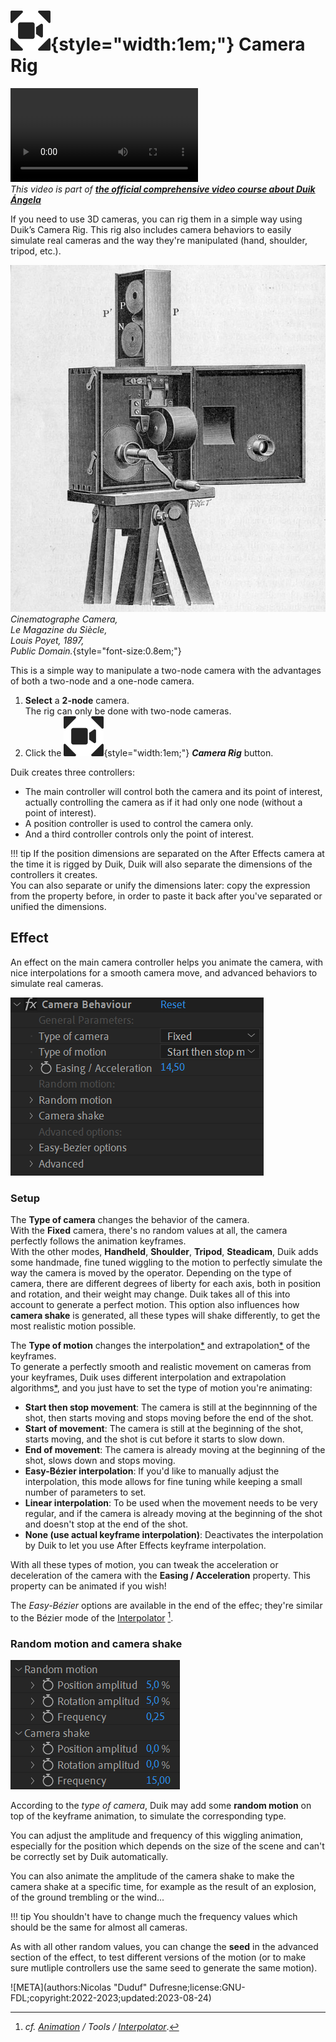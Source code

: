 # ![](../../img/duik/icons/camera_rig.svg){style="width:1em;"} Camera Rig

![RXLAB_VIDEO](https://rxlaboratory.org/wp-content/uploads/rx-videos/Duik17_N02_3DCam__EN_720.mp4)  
*This video is part of [__the official comprehensive video course about Duik Ángela__](https://rxlaboratory.org/product/the-official-comprehensive-video-course-about-duik-angela/)*

If you need to use 3D cameras, you can rig them in a simple way using Duik’s Camera Rig. This rig also includes camera behaviors to easily simulate real cameras and the way they're manipulated (hand, shoulder, tripod, etc.).

![](../../img/illustration/Cinematograf-Project3.jpg)  
*Cinematographe Camera,  
Le Magazine du Siècle,  
Louis Poyet, 1897,  
Public Domain.*{style="font-size:0.8em;"}

This is a simple way to manipulate a two-node camera with the advantages of both a two-node and a one-node camera.

1. **Select** a **2-node** camera.  
    The rig can only be done with two-node cameras.
2. Click the ![](../../img/duik/icons/camera_rig.svg){style="width:1em;"} ***Camera Rig*** button.

Duik creates three controllers:

- The main controller will control both the camera and its point of interest, actually controlling the camera as if it had only one node (without a point of interest).
- A position controller is used to control the camera only.
- And a third controller controls only the point of interest.

!!! tip
    If the position dimensions are separated on the After Effects camera at the time it is rigged by Duik, Duik will also separate the dimensions of the controllers it creates.  
    You can also separate or unify the dimensions later: copy the expression from the property before, in order to paste it back after you've separated or unified the dimensions.

## Effect

An effect on the main camera controller helps you animate the camera, with nice interpolations for a smooth camera move, and advanced behaviors to simulate real cameras.

![](../../img/duik/cameras/camera-rig_effect.png)

### Setup

The **Type of camera** changes the behavior of the camera.  
With the **Fixed** camera, there's no random values at all, the camera perfectly follows the animation keyframes.  
With the other modes, **Handheld**, **Shoulder**, **Tripod**, **Steadicam**, Duik adds some handmade, fine tuned wiggling to the motion to perfectly simulate the way the camera is moved by the operator. Depending on the type of camera, there are different degrees of liberty for each axis, both in position and rotation, and their weight may change. Duik takes all of this into account to generate a perfect motion. This option also influences how **camera shake** is generated, all these types will shake differently, to get the most realistic motion possible.

The **Type of motion** changes the interpolation[*](../../misc/glossary.md) and extrapolation[*](../../misc/glossary.md) of the keyframes.  
To generate a perfectly smooth and realistic movement on cameras from your keyframes, Duik uses different interpolation and extrapolation algorithms[*](../../misc/glossary.md), and you just have to set the type of motion you're animating:

- **Start then stop movement**: The camera is still at the beginnning of the shot, then starts moving and stops moving before the end of the shot.
- **Start of movement**: The camera is still at the beginning of the shot, starts moving, and the shot is cut before it starts to slow down.
- **End of movement**: The camera is already moving at the beginning of the shot, slows down and stops moving.
- **Easy-Bézier interpolation**: If you'd like to manually adjust the interpolation, this mode allows for fine tuning while keeping a small number of parameters to set.
- **Linear interpolation**: To be used when the movement needs to be very regular, and if the camera is already moving at the beginning of the shot and doesn't stop at the end of the shot.
- **None (use actual keyframe interpolation)**: Deactivates the interpolation by Duik to let you use After Effects keyframe interpolation.

With all these types of motion, you can tweak the acceleration or deceleration of the camera with the **Easing / Acceleration** property. This property can be animated if you wish!

The *Easy-Bézier* options are available in the end of the effec; they're similar to the Bézier mode of the [Interpolator](../animation/tools/interpolator.md)&nbsp;[^interpolator].

[^interpolator]: *cf. [Animation](../animation/index.md) / Tools / [Interpolator](../animation/tools/interpolator.md)*.

### Random motion and camera shake

![](../../img/duik/cameras/camera-rig-effect-random.png)

According to the *type of camera*, Duik may add some **random motion** on top of the keyframe animation, to simulate the corresponding type.

You can adjust the amplitude and frequency of this wiggling animation, especially for the position which depends on the size of the scene and can't be correctly set by Duik automatically.

You can also animate the amplitude of the camera shake to make the camera shake at a specific time, for example as the result of an explosion, of the ground trembling or the wind...

!!! tip
    You shouldn't have to change much the frequency values which should be the same for almost all cameras.

As with all other random values, you can change the **seed** in the advanced section of the effect, to test different versions of the motion (or to make sure mutliple controllers use the same seed to generate the same motion).


![META](authors:Nicolas "Duduf" Dufresne;license:GNU-FDL;copyright:2022-2023;updated:2023-08-24)
